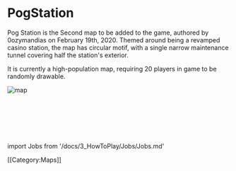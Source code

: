 # PogStation

Pog Station is the Second map to be added to the game, authored by 0ozymandias on February 19th, 2020. Themed around being a revamped casino station, the map has circular motif, with a single narrow maintenance tunnel covering half the station's exterior.

It is currently a high-population map, requiring 20 players in game to be randomly drawable.

![map](/img/Stations/PogStation.png)

​

<br/>
<br/>
<br/>

import Jobs from '/docs/3_HowToPlay/Jobs/Jobs.md'

<Jobs />

[[Category:Maps]]
